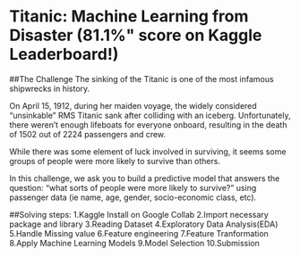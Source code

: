 # Titanic: Machine Learning from Disaster (81.1%" score on Kaggle Leaderboard!)

##The Challenge
The sinking of the Titanic is one of the most infamous shipwrecks in history.

On April 15, 1912, during her maiden voyage, the widely considered “unsinkable” RMS Titanic sank after colliding with an iceberg. Unfortunately, there weren’t enough lifeboats for everyone onboard, resulting in the death of 1502 out of 2224 passengers and crew.

While there was some element of luck involved in surviving, it seems some groups of people were more likely to survive than others.

In this challenge, we ask you to build a predictive model that answers the question: “what sorts of people were more likely to survive?” using passenger data (ie name, age, gender, socio-economic class, etc).

##Solving steps:
1.Kaggle Install on Google Collab
2.Import necessary package and library
3.Reading Dataset
4.Exploratory Data Analysis(EDA)
5.Handle Missing value
6.Feature engineering
7.Feature Tranformation
8.Apply Machine Learning Models
9.Model Selection
10.Submission
